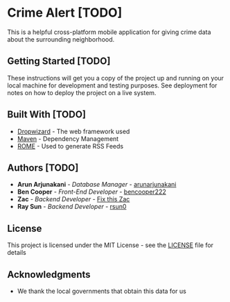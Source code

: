 # Crime Alert [TODO]

This is a helpful cross-platform mobile application for giving crime data about the surrounding neighborhood.

## Getting Started [TODO]

These instructions will get you a copy of the project up and running on your local machine for development and testing purposes. See deployment for notes on how to deploy the project on a live system.

## Built With [TODO]

* [Dropwizard](http://www.dropwizard.io/1.0.2/docs/) - The web framework used
* [Maven](https://maven.apache.org/) - Dependency Management
* [ROME](https://rometools.github.io/rome/) - Used to generate RSS Feeds

## Authors [TODO]

* **Arun Arjunakani** - *Database Manager* - [arunarjunakani](https://github.com/arunarjunakani)
* **Ben Cooper** - *Front-End Developer* - [bencooper222](https://github.com/bencooper222)
* **Zac** - *Backend Developer* - [Fix this Zac](https://github.com/arunarjunakani)
* **Ray Sun** - *Backend Developer* - [rsun0](https://github.com/rsun0)
## License

This project is licensed under the MIT License - see the [LICENSE](LICENSE) file for details

## Acknowledgments

* We thank the local governments that obtain this data for us
